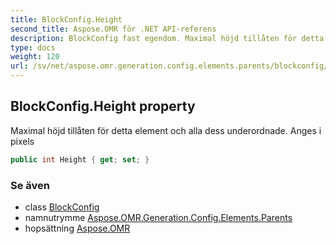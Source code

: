 ```yaml
---
title: BlockConfig.Height
second_title: Aspose.OMR för .NET API-referens
description: BlockConfig fast egendom. Maximal höjd tillåten för detta element och alla dess underordnade. Anges i pixels
type: docs
weight: 120
url: /sv/net/aspose.omr.generation.config.elements.parents/blockconfig/height/
---
```

## BlockConfig.Height property

Maximal höjd tillåten för detta element och alla dess underordnade. Anges i pixels

```csharp
public int Height { get; set; }
```

### Se även

* class [BlockConfig](../)
* namnutrymme [Aspose.OMR.Generation.Config.Elements.Parents](../../blockconfig/)
* hopsättning [Aspose.OMR](../../../)



